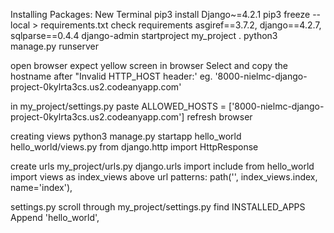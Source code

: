 Installing Packages:
New Terminal
pip3 install Django~=4.2.1
pip3 freeze --local > requirements.txt
check requirements asgiref==3.7.2, django==4.2.7, sqlparse==0.4.4
django-admin startproject my_project .
python3 manage.py runserver

open browser
expect yellow screen in browser
Select and copy the hostname after "Invalid HTTP_HOST header:' eg. '8000-nielmc-django-project-0kylrta3cs.us2.codeanyapp.com'

in my_project/settings.py paste
ALLOWED_HOSTS = ['8000-nielmc-django-project-0kylrta3cs.us2.codeanyapp.com']
refresh browser

creating views
python3 manage.py startapp hello_world
hello_world/views.py
from django.http import HttpResponse

create urls
my_project/urls.py
django.urls import include
from hello_world import views as index_views
above url patterns:
path('', index_views.index, name='index'),

settings.py
scroll through my_project/settings.py 
find INSTALLED_APPS
Append 'hello_world',
